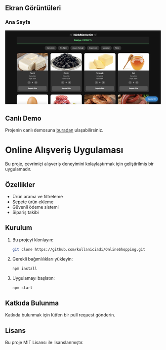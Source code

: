 ## Ekran Görüntüleri
### Ana Sayfa
![Ana Sayfa](ss.jpg)

## Canlı Demo
Projenin canlı demosuna [buradan](https://online-shopping-six-lime.vercel.app) ulaşabilirsiniz.

# Online Alışveriş Uygulaması

Bu proje, çevrimiçi alışveriş deneyimini kolaylaştırmak için geliştirilmiş bir uygulamadır.

## Özellikler
- Ürün arama ve filtreleme
- Sepete ürün ekleme
- Güvenli ödeme sistemi
- Sipariş takibi

## Kurulum
1. Bu projeyi klonlayın:
    ```bash
    git clone https://github.com/kullaniciadi/OnlineShopping.git
    ```
2. Gerekli bağımlılıkları yükleyin:
    ```bash
    npm install
    ```
3. Uygulamayı başlatın:
    ```bash
    npm start
    ```

## Katkıda Bulunma
Katkıda bulunmak için lütfen bir pull request gönderin.

## Lisans
Bu proje MIT Lisansı ile lisanslanmıştır.